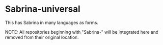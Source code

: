 # Sabrina-universal
This has Sabrina in many languages as forms.

NOTE: All repositories beginning with "Sabrina-" will be integrated here and removed from their original location.

